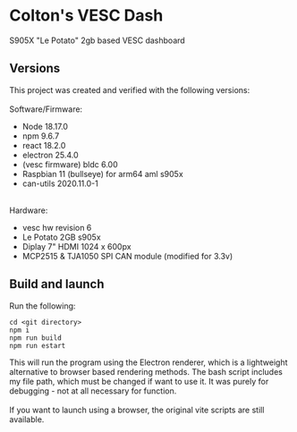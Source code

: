 # Colton's VESC Dash

S905X "Le Potato" 2gb based VESC dashboard

## Versions
This project was created and verified with the following versions:
<br /><br />
Software/Firmware:
* Node 18.17.0
* npm 9.6.7
* react 18.2.0
* electron 25.4.0
* (vesc firmware) bldc 6.00
* Raspbian 11 (bullseye) for arm64 aml s905x
* can-utils 2020.11.0-1 
<br /><br />

Hardware:
* vesc hw revision 6
* Le Potato 2GB s905x
* Diplay 7" HDMI 1024 x 600px
* MCP2515 & TJA1050 SPI CAN module (modified for 3.3v)

## Build and launch
Run the following:
```
cd <git directory>
npm i
npm run build
npm run estart
```
This will run the program using the Electron renderer, which is a lightweight alternative to browser based rendering methods. The bash script includes my file path, which must be changed if want to use it. It was purely for debugging - not at all necessary for function.
<br /> <br />
If you want to launch using a browser, the original vite scripts are still available.
```